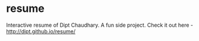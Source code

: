 # resume
Interactive resume of Dipt Chaudhary. A fun side project. Check it out here - http://dipt.github.io/resume/
